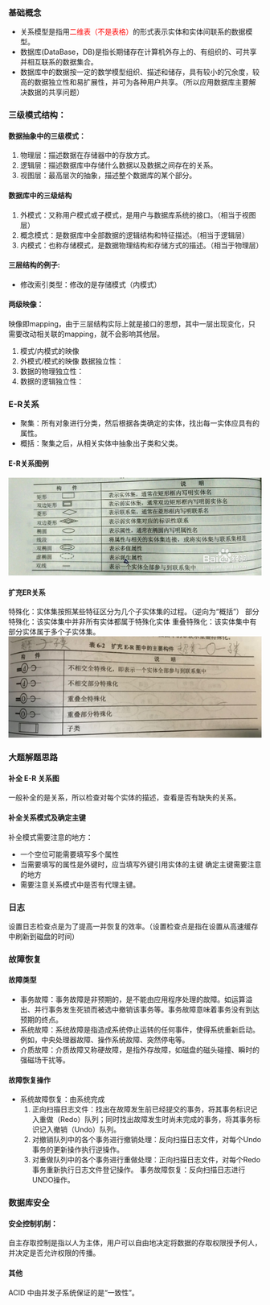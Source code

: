 ### 基础概念
- 关系模型是指用<font color='red'>二维表（不是表格）</font>的形式表示实体和实体间联系的数据模型。
-  数据库(DataBase，DB)是指长期储存在计算机外存上的、有组织的、可共享并相互联系的数据集合。
-  数据库中的数据按一定的数学模型组织、描述和储存，具有较小的冗余度，较高的数据独立性和易扩展性，并可为各种用户共享。（所以应用数据库主要解决数据的共享问题）

### 三级模式结构：
#### 数据抽象中的三级模式：
1. 物理层：描述数据在存储器中的存放方式。
2. 逻辑层：描述数据库中存储什么数据以及数据之间存在的关系。
3. 视图层：最高层次的抽象，描述整个数据库的某个部分。
#### 数据库中的三级结构
1. 外模式：又称用户模式或子模式，是用户与数据库系统的接口。（相当于视图层）
2. 概念模式：是数据库中全部数据的逻辑结构和特征描述。（相当于逻辑层）
3. 内模式：也称存储模式，是数据物理结构和存储方式的描述。（相当于物理层）
#### 三层结构的例子:
- 修改索引类型：修改的是存储模式（内模式）
#### 两级映像：
映像即mapping，由于三层结构实际上就是接口的思想，其中一层出现变化，只需要改动相关联的mapping，就不会影响其他层。
1. 模式/内模式的映像
2. 外模式/模式的映像
数据独立性：
1. 数据的物理独立性：
2. 数据的逻辑独立性：

### E-R关系
- 聚集：所有对象进行分类，然后根据各类确定的实体，找出每一实体应具有的属性。
- 概括：聚集之后，从相关实体中抽象出子类和父类。
#### E-R关系图例
![](img/E-R关系图例.jpg)
#### 扩充ER关系
特殊化：实体集按照某些特征区分为几个子实体集的过程。（逆向为“概括”）
部分特殊化：该实体集中并非所有实体都属于特殊化实体
重叠特殊化：该实体集中有部分实体属于多个子实体集。
![](img/扩充ER关系图例.png)

### 大题解题思路
#### 补全 E-R 关系图
一般补全的是关系，所以检查对每个实体的描述，查看是否有缺失的关系。
#### 补全关系模式及确定主键
补全模式需要注意的地方：
- 一个空位可能需要填写多个属性
- 当需要填写的属性是外键时，应当填写外键引用实体的主键
确定主键需要注意的地方
- 需要注意关系模式中是否有代理主键。


### 日志
设置日志检查点是为了提高一并恢复的效率。（设置检查点是指在设置从高速缓存中刷新到磁盘的时间）

### 故障恢复
#### 故障类型
- 事务故障：事务故障是非预期的，是不能由应用程序处理的故障。如运算溢出、并行事务发生死锁而被选中撤销该事务等。事务故障意味着事务没有到达预期的终点。
- 系统故障：系统故障是指造成系统停止运转的任何事件，使得系统重新启动。例如，中央处理器故障、操作系统故障、突然停电等。
- 介质故障：介质故障又称硬故障，是指外存故障，如磁盘的磁头碰撞、瞬时的强磁场干扰等。
#### 故障恢复操作
- 系统故障恢复：由系统完成
  1. 正向扫描日志文件：找出在故障发生前已经提交的事务，将其事务标识记入重做（Redo）队列；同时找出故障发生时尚未完成的事务，将其事务标识记入撤销（Undo）队列。
  2. 对撤销队列中的各个事务进行撤销处理：反向扫描日志文件，对每个Undo事务的更新操作执行逆操作。
  3. 对重做队列中的各个事务进行重做处理：正向扫描日志文件，对每个Redo事务重新执行日志文件登记操作。
事务故障恢复：反向扫描日志进行UNDO操作。

### 数据库安全
#### 安全控制机制：
自主存取控制是指以人为主体，用户可以自由地决定将数据的存取权限授予何人，并决定是否允许权限的传播。

#### 其他
ACID 中由并发子系统保证的是“一致性”。
